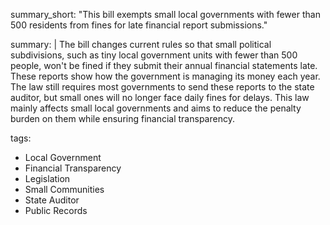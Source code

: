 summary_short: "This bill exempts small local governments with fewer than 500 residents from fines for late financial report submissions."

summary: |
  The bill changes current rules so that small political subdivisions, such as tiny local government units with fewer than 500 people, won't be fined if they submit their annual financial statements late. These reports show how the government is managing its money each year. The law still requires most governments to send these reports to the state auditor, but small ones will no longer face daily fines for delays. This law mainly affects small local governments and aims to reduce the penalty burden on them while ensuring financial transparency.

tags:
  - Local Government
  - Financial Transparency
  - Legislation
  - Small Communities
  - State Auditor
  - Public Records
